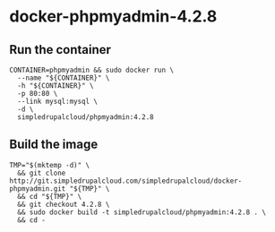 # docker-phpmyadmin-4.2.8

## Run the container

    CONTAINER=phpmyadmin && sudo docker run \
      --name "${CONTAINER}" \
      -h "${CONTAINER}" \
      -p 80:80 \
      --link mysql:mysql \
      -d \
      simpledrupalcloud/phpmyadmin:4.2.8

## Build the image

    TMP="$(mktemp -d)" \
      && git clone http://git.simpledrupalcloud.com/simpledrupalcloud/docker-phpmyadmin.git "${TMP}" \
      && cd "${TMP}" \
      && git checkout 4.2.8 \
      && sudo docker build -t simpledrupalcloud/phpmyadmin:4.2.8 . \
      && cd -
